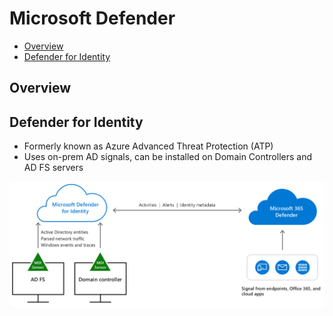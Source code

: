 # Microsoft Defender

- [Overview](#overview)
- [Defender for Identity](#defender-for-identity)


## Overview

## Defender for Identity

- Formerly known as Azure Advanced Threat Protection (ATP)
- Uses on-prem AD signals, can be installed on Domain Controllers and AD FS servers

![Defender for Identity components](./images/microsoft_defender-for-identity.png)
